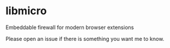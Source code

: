 # libmicro

Embeddable firewall for modern browser extensions

Please open an issue if there is something you want me to know.
